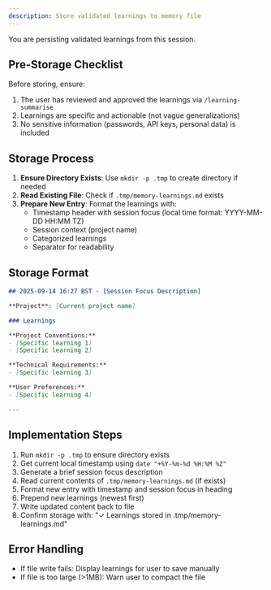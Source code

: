 ```yaml
---
description: Store validated learnings to memory file
---
```


You are persisting validated learnings from this session.

## Pre-Storage Checklist

Before storing, ensure:

1. The user has reviewed and approved the learnings via `/learning-summarise`
2. Learnings are specific and actionable (not vague generalizations)
3. No sensitive information (passwords, API keys, personal data) is included

## Storage Process

1. **Ensure Directory Exists**: Use `mkdir -p .tmp` to create directory if needed
2. **Read Existing File**: Check if `.tmp/memory-learnings.md` exists
3. **Prepare New Entry**: Format the learnings with:
   - Timestamp header with session focus (local time format: YYYY-MM-DD HH:MM TZ)
   - Session context (project name)
   - Categorized learnings
   - Separator for readability

## Storage Format

```markdown
## 2025-09-14 16:27 BST - [Session Focus Description]

**Project**: [Current project name]

### Learnings

**Project Conventions:**
- [Specific learning 1]
- [Specific learning 2]

**Technical Requirements:**
- [Specific learning 3]

**User Preferences:**
- [Specific learning 4]

---
```

## Implementation Steps

1. Run `mkdir -p .tmp` to ensure directory exists
2. Get current local timestamp using `date "+%Y-%m-%d %H:%M %Z"`
3. Generate a brief session focus description
4. Read current contents of `.tmp/memory-learnings.md` (if exists)
5. Format new entry with timestamp and session focus in heading
6. Prepend new learnings (newest first)
7. Write updated content back to file
8. Confirm storage with: "✓ Learnings stored in .tmp/memory-learnings.md"

## Error Handling

- If file write fails: Display learnings for user to save manually
- If file is too large (>1MB): Warn user to compact the file
